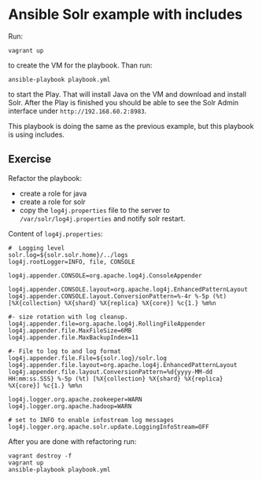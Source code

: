 # Ansible Solr example with includes

Run:

```
vagrant up
```

to create the VM for the playbook. Than run:

```
ansible-playbook playbook.yml
```

to start the Play. That will install Java on the VM and download and install Solr.
After the Play is finished you should be able to see the Solr Admin interface
under `http://192.168.60.2:8983`.

This playbook is doing the same as the previous example, but this playbook
is using includes.

## Exercise

Refactor the playbook:

 - create a role for java
 - create a role for solr
 - copy the `log4j.properties` file to the server to `/var/solr/log4j.properties` and notify solr restart.

Content of `log4j.properties`:

```
#  Logging level
solr.log=${solr.solr.home}/../logs
log4j.rootLogger=INFO, file, CONSOLE

log4j.appender.CONSOLE=org.apache.log4j.ConsoleAppender

log4j.appender.CONSOLE.layout=org.apache.log4j.EnhancedPatternLayout
log4j.appender.CONSOLE.layout.ConversionPattern=%-4r %-5p (%t) [%X{collection} %X{shard} %X{replica} %X{core}] %c{1.} %m%n

#- size rotation with log cleanup.
log4j.appender.file=org.apache.log4j.RollingFileAppender
log4j.appender.file.MaxFileSize=6MB
log4j.appender.file.MaxBackupIndex=11

#- File to log to and log format
log4j.appender.file.File=${solr.log}/solr.log
log4j.appender.file.layout=org.apache.log4j.EnhancedPatternLayout
log4j.appender.file.layout.ConversionPattern=%d{yyyy-MM-dd HH:mm:ss.SSS} %-5p (%t) [%X{collection} %X{shard} %X{replica} %X{core}] %c{1.} %m%n

log4j.logger.org.apache.zookeeper=WARN
log4j.logger.org.apache.hadoop=WARN

# set to INFO to enable infostream log messages
log4j.logger.org.apache.solr.update.LoggingInfoStream=OFF
```

After you are done with refactoring run:

```
vagrant destroy -f
vagrant up
ansible-playbook playbook.yml
```
